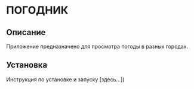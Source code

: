 # ПОГОДНИК
## Описание
Приложение предназначено для просмотра погоды в разных городах.
## Установка
Инструкция по установке и запуску [здесь...](

